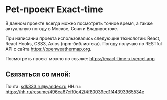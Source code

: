 # Pet-проект Exact-time

В данном проекте всегда можно посмотреть точное время, а также актуальную погоду в Москве, Сочи и Владивостоке.

При написании проекта использовались следующие технологии: React, React Hooks, CSS3, Axios (npm-библиотека).
Погоду получаю по RESTful API с сайта https://openweathermap.org.

Посмотреть проект можно по ссылке: https://exact-time-xi.vercel.app

## Связаться со мной:

Почта: sdk333.ru@yandex.ru
HH.ru: https://hh.ru/resume/496ca67cff0c42f4f80039ed1f44393965534e
